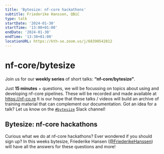 ```yaml
---
title: 'Bytesize: nf-core hackathons'
subtitle: Friederike Hanssen, QBiC
type: talk
startDate: '2024-01-30'
startTime: '13:00+01:00'
endDate: '2024-01-30'
endTime: '13:30+01:00'
locationURL: https://kth-se.zoom.us/j/68390542812
---
```


# nf-core/bytesize

Join us for our **weekly series** of short talks: **“nf-core/bytesize”**.

Just **15 minutes** + questions, we will be focussing on topics about using and developing nf-core pipelines.
These will be recorded and made available at <https://nf-co.re>
It is our hope that these talks / videos will build an archive of training material that can complement our documentation. Got an idea for a talk? Let us know on the [`#bytesize`](https://nfcore.slack.com/channels/bytesize) Slack channel!

## Bytesize: nf-core hackathons

Curious what we do at nf-core hackathons? Ever wondered if you should sign up? In this weeks bytesize, Friederike Hansen ([@FriederikeHanssen](https://github.com/FriederikeHanssen)) will have all the answers for these questions and more!
